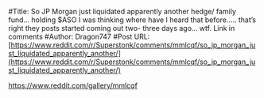 #Title: So JP Morgan just liquidated apparently another hedge/ family fund... holding $ASO I was thinking where have I heard that before..... that’s right they posts started coming out two- three days ago... wtf. Link in comments
#Author: Dragon747
#Post URL: [https://www.reddit.com/r/Superstonk/comments/mmlcqf/so_jp_morgan_just_liquidated_apparently_another/](https://www.reddit.com/r/Superstonk/comments/mmlcqf/so_jp_morgan_just_liquidated_apparently_another/)


https://www.reddit.com/gallery/mmlcqf